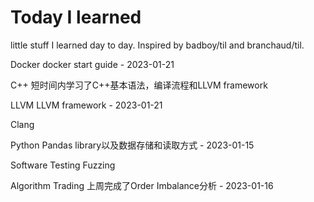 # Today I learned 
little stuff I learned day to day. Inspired by badboy/til and branchaud/til.

Docker
docker start guide - 2023-01-21

C++
短时间内学习了C++基本语法，编译流程和LLVM framework

LLVM
LLVM framework - 2023-01-21

Clang

Python
Pandas library以及数据存储和读取方式 - 2023-01-15

Software Testing
Fuzzing

Algorithm Trading
上周完成了Order Imbalance分析 - 2023-01-16
